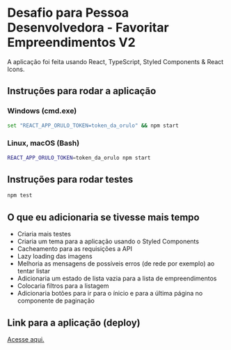 # Desafio para Pessoa Desenvolvedora - Favoritar Empreendimentos V2

A aplicação foi feita usando React, TypeScript, Styled Components & React Icons.

## Instruções para rodar a aplicação

### Windows (cmd.exe)

```bash
set "REACT_APP_ORULO_TOKEN=token_da_orulo" && npm start
```

### Linux, macOS (Bash)

```bash
REACT_APP_ORULO_TOKEN=token_da_orulo npm start
```

## Instruções para rodar testes

```bash
npm test
```

## O que eu adicionaria se tivesse mais tempo

- Criaria mais testes
- Criaria um tema para a aplicação usando o Styled Components
- Cacheamento para as requisições a API
- Lazy loading das imagens
- Melhoria as mensagens de possíveis erros (de rede por exemplo) ao tentar listar
- Adicionaria um estado de lista vazia para a lista de empreendimentos
- Colocaria filtros para a listagem
- Adicionaria botões para ir para o ínicio e para a última página no componente de paginação

## Link para a aplicação (deploy)

[Acesse aqui.](https://zen-kowalevski-fbf7c9.netlify.com)
